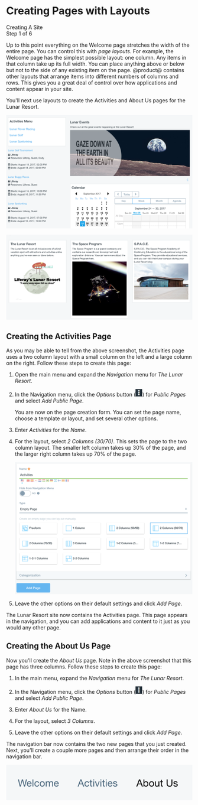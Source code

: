 # Creating Pages with Layouts [](id=creating-pages-with-layouts)

<div class="learn-path-step">
    <p>Creating A Site<br>Step 1 of 6</p>
</div>

Up to this point everything on the Welcome page stretches the width of the
entire page. You can control this with *page layouts*. For example, the Welcome
page has the simplest possible layout: one column. Any items in that column take
up its full width. You can place anything above or below but not to the side
of any existing item on the page. @product@ contains other layouts that arrange
items into different numbers of columns and rows. This gives you a great deal of
control over how applications and content appear in your site. 

<!-- Russ QA: Because I created my own site for The Lunar Resort, the layout by
default was 2 column 30-70 not 1 column. Depending on how that initial step is supposed to work, this might need to change. --> 

You'll next use layouts to create the Activities and About Us pages for the
Lunar Resort. 

![Figure x: The final Activities page.](../../../images/001-final-activities.png)

![Figure x: The final About Us page.](../../../images/001-final-about-us.png)

## Creating the Activities Page

As you may be able to tell from the above screenshot, the Activities page uses
a two column layout with a small column on the left and a large column on the
right. Follow these steps to create this page:

1.  Open the main menu and expand the *Navigation* menu for *The Lunar Resort*. 

2.  In the Navigation menu, click the *Options* button 
    (![Options](../../../images/icon-options.png)) for *Public Pages* and select 
    *Add Public Page*.

    You are now on the page creation form. You can set the page name, choose a 
    template or layout, and set several other options.

3.  Enter *Activities* for the *Name*.

4.  For the layout, select *2 Columns (30/70)*. This sets the page to the two
    column layout. The smaller left column takes up 30% of the page, and the
    larger right column takes up 70% of the page. 

    ![Figure x: Activities page creation.](../../../images/001-add-activities-page.png)

5.  Leave the other options on their default settings and click *Add Page*. 

The Lunar Resort site now contains the Activities page. This page appears in the 
navigation, and you can add applications and content to it just as you would any 
other page. 

## Creating the About Us Page

Now you'll create the *About Us* page. Note in the above screenshot that this
page has three columns. Follow these steps to create this page:

1.  In the main menu, expand the *Navigation* menu for *The Lunar Resort*. 

2.  In the Navigation menu, click the *Options* button 
    (![Options](../../../images/icon-options.png)) for *Public Pages* and select 
    *Add Public Page*. 

3.  Enter *About Us* for the Name. 

4.  For the layout, select *3 Columns*. 

5.  Leave the other options on their default settings and click *Add Page*. 

The navigation bar now contains the two new pages that you just created. Next,
you'll create a couple more pages and then arrange their order in the
navigation bar. 

![Figure x: The navigation bar lists your site's pages.](../../../images/001-page-navigation.png)
<!-- 
Replace with a screenshot that shows more of the page. In the current screenshot 
it's impossible to tell where the nav bar is located on the page.
-->
